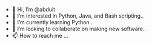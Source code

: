 - 👋 Hi, I’m @abduit
- 👀 I’m interested in Python, Java, and Bash scripting..
- 🌱 I’m currently learning Python..
- 💞️ I’m looking to collaborate on making new software..
- 📫 How to reach me ...

<!---
abduit/abduit is a ✨ special ✨ repository because its `README.md` (this file) appears on your GitHub profile.
You can click the Preview link to take a look at your changes.
--->
